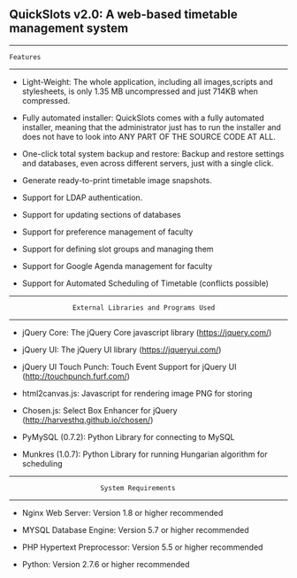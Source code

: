 ﻿QuickSlots v2.0: A web-based timetable management system
----------


--------------------------------------------------------------------------------
    Features
--------------------------------------------------------------------------------

* Light-Weight: The whole application, including all images,scripts and
  stylesheets, is only 1.35 MB uncompressed and just 714KB when compressed.

* Fully automated installer: QuickSlots comes with a fully automated installer,
  meaning that the administrator just has to run the installer and does not
  have to look into ANY PART OF THE SOURCE CODE AT ALL.

* One-click total system backup and restore: Backup and restore settings and
  databases, even across different servers, just with a single click.

* Generate ready-to-print timetable image snapshots.

* Support for LDAP authentication.

* Support for updating sections of databases

* Support for preference management of faculty

* Support for defining slot groups and managing them

* Support for Google Agenda management for faculty

* Support for Automated Scheduling of Timetable (conflicts possible)

--------------------------------------------------------------------------------
                    External Libraries and Programs Used
--------------------------------------------------------------------------------

* jQuery Core: The jQuery Core javascript library (https://jquery.com/)

* jQuery UI: The jQuery UI library (https://jqueryui.com/)

* jQuery UI Touch Punch: Touch Event Support for jQuery UI
  (http://touchpunch.furf.com/)

* html2canvas.js: Javascript for rendering image PNG for storing

* Chosen.js: Select Box Enhancer for jQuery (http://harvesthq.github.io/chosen/)

* PyMySQL (0.7.2): Python Library for connecting to MySQL

* Munkres (1.0.7): Python Library for running Hungarian algorithm for scheduling

--------------------------------------------------------------------------------
                           System Requirements
--------------------------------------------------------------------------------

* Nginx Web Server: Version 1.8 or higher recommended

* MYSQL Database Engine: Version 5.7 or higher recommended

* PHP Hypertext Preprocessor: Version 5.5 or higher recommended

* Python: Version 2.7.6 or higher recommended
